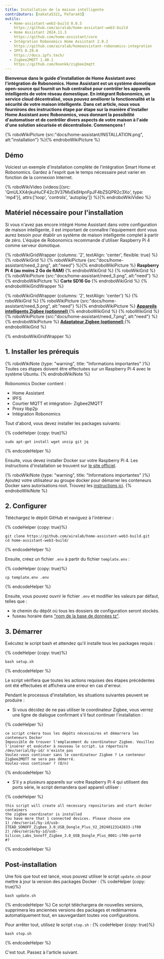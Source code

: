 ```yaml
---
title: Installation de la maison intelligente
contributors: [nakata5321, PaTara43]
outils:
  - Home-assistant-web3-build 0.0.5
    https://github.com/airalab/home-assistant-web3-build
  - Home Assistant 2024.11.3
    https://github.com/home-assistant/core
  - Intégration Robonomics Home Assistant 2.0.2
    https://github.com/airalab/homeassistant-robonomics-integration
  - IPFS 0.29.0
    https://docs.ipfs.tech/
  - Zigbee2MQTT 1.40.1
    https://github.com/Koenkk/zigbee2mqtt
---
```


**Bienvenue dans le guide d'installation de Home Assistant avec l'intégration de Robonomics. Home Assistant est un système domotique open-source qui fournit un hub centralisé pour contrôler les appareils intelligents de votre réseau domestique. En intégrant Robonomics, un service cloud décentralisé, vous pouvez améliorer la fonctionnalité et la sécurité de votre maison intelligente. Dans cet article, nous vous fournirons des instructions étape par étape sur la manière d'installer Home Assistant avec Robonomics, vous donnant la possibilité d'automatiser et de contrôler divers aspects de votre maison à l'aide d'une solution sécurisée et décentralisée. Commençons !**

{% roboWikiPicture {src:"docs/home-assistant/INSTALLATION.png", alt:"installation"} %}{% endroboWikiPicture %}

## Démo

Voiciest un exemple d'installation complète de l'intégration Smart Home et Robonomics. Gardez à l'esprit que le temps nécessaire peut varier en fonction de la connexion Internet.

{% roboWikiVideo {videos:[{src: 'QmULXX4rjkuHuCF42c3V37MxEk6HpnFpJF4bZSQPR2c3Xo', type: 'mp4'}], attrs:['loop', 'controls', 'autoplay']} %}{% endroboWikiVideo %}

## Matériel nécessaire pour l'installation

Si vous n'avez pas encore intégré Home Assistant dans votre configuration de maison intelligente, il est important de connaître l'équipement dont vous aurez besoin pour établir un système de maison intelligente complet à partir de zéro. L'équipe de Robonomics recommande d'utiliser Raspberry Pi 4 comme serveur domotique.

{% roboWikiGridWrapper {columns: '2', textAlign: 'center', flexible: true} %}
	{% roboWikiGrid %} {% roboWikiPicture {src:"docs/home-assistant/need_2.png", alt:"need"} %}{% endroboWikiPicture %}
	<b>Raspberry Pi 4 (au moins 2 Go de RAM)</b>
	{% endroboWikiGrid %}
	{% roboWikiGrid %} 	{% roboWikiPicture {src:"docs/home-assistant/need_3.png", alt:"need"} %}{% endroboWikiPicture %}
	<b>Carte SD16 Go</b> {% endroboWikiGrid %}
{% endroboWikiGridWrapper %}

{% roboWikiGridWrapper {columns: '2', textAlign: 'center'} %}
	{% roboWikiGrid %} {% roboWikiPicture {src:"docs/home-assistant/need_5.png", alt:"need"} %}{% endroboWikiPicture %}
	 <a href="https://www.zigbee2mqtt.io/supported-devices/" target="_blank"> <b> Appareils intelligents Zigbee (optionnel) </b> </a>  {% endroboWikiGrid %}
	{% roboWikiGrid %} 	{% roboWikiPicture {src:"docs/home-assistant/need_7.png", alt:"need"} %}{% endroboWikiPicture %}
	<a href="https://www.zigbee2mqtt.io/information/supported_adapters.html" target="_blank"> <b> Adaptateur Zigbee (optionnel) </b> </a>  {% endroboWikiGrid %}
	
{% endroboWikiGridWrapper %}


## 1. Installer les prérequis


{% roboWikiNote {type: "warning", title: "Informations importantes" }%} Toutes ces étapes doivent être effectuées sur un Raspberry Pi 4 avec le système Ubuntu. {% endroboWikiNote %}

Robonomics Docker contient :
- Home Assistant
- IPFS
- Courtier MQTT et intégration- Zigbee2MQTT
- Proxy libp2p
- Intégration Robonomics

Tout d'abord, vous devez installer les packages suivants:


{% codeHelper {copy: true}%}

```
sudo apt-get install wget unzip git jq
```

{% endcodeHelper %}

Ensuite, vous devez installer Docker sur votre Raspberry Pi 4. Les instructions d'installation se trouvent sur [le site officiel](https://docs.docker.com/engine/install/).

{% roboWikiNote {type: "warning", title: "Informations importantes" }%} Ajoutez votre utilisateur au groupe docker pour démarrer les conteneurs Docker sans autorisations root. Trouvez les [instructions ici](https://docs.docker.com/engine/install/linux-postinstall/). {% endroboWikiNote %}

## 2. Configurer

Téléchargez le dépôt GitHub et naviguez à l'intérieur :


{% codeHelper {copy: true}%}

```
git clone https://github.com/airalab/home-assistant-web3-build.git
cd home-assistant-web3-build/
```

{% endcodeHelper %}

Ensuite, créez un fichier `.env` à partir du fichier `template.env` :


{% codeHelper {copy: true}%}

```
cp template.env .env
```

{% endcodeHelper %}

Ensuite, vous pouvez ouvrir le fichier `.env` et modifier les valeurs par défaut, telles que :
- le chemin du dépôt où tous les dossiers de configuration seront stockés.
- fuseau horaire dans ["nom de la base de données tz"](https://en.wikipedia.org/wiki/List_of_tz_database_time_zones).

## 3. Démarrer

Exécutez le script bash et attendez qu'il installe tous les packages requis :

{% codeHelper {copy: true}%}

```
bash setup.sh
```

{% endcodeHelper %}

Le script vérifiera que toutes les actions requises des étapes précédentes ont été effectuées et affichera une erreur en cas d'erreur.

Pendant le processus d'installation, les situations suivantes peuvent se produire :
- Si vous décidez de ne pas utiliser le coordinateur Zigbee, vous verrez une ligne de dialogue confirmant s'il faut continuer l'installation :

{% codeHelper %}

```
ce script créera tous les dépôts nécessaires et démarrera les conteneurs Docker
Impossible de trouver l'emplacement du coordinateur Zigbee. Veuillez l'insérer et exécuter à nouveau le script. Le répertoire /dev/serial/by-id/ n'existe pas
Voulez-vous continuer sans le coordinateur Zigbee ? Le conteneur Zigbee2MQTT ne sera pas démarré.
Voulez-vous continuer ? (O/n)
```

{% endcodeHelper %}


- S'il y a plusieurs appareils sur votre Raspberry Pi 4 qui utilisent des ports série, le script demandera quel appareil utiliser :

{% codeHelper %}

```
this script will create all necessary repositories and start docker containers
the zigbee coordinator is installed
You have more that 1 connected devices. Please choose one
1) /dev/serial/by-id/usb-ITEAD_SONOFF_Zigbee_3.0_USB_Dongle_Plus_V2_20240123142833-if00
2) /dev/série/by-id/usb-Silicon_Labs_Sonoff_Zigbee_3.0_USB_Dongle_Plus_0001-if00-port0
#?
```

{% endcodeHelper %}

## Post-installation

Une fois que tout est lancé, vous pouvez utiliser le script `update.sh` pour mettre à jour la version des packages Docker : 
{% codeHelper {copy: true}%}

```
bash update.sh
```

{% endcodeHelper %} 
Ce script téléchargera de nouvelles versions, supprimera les anciennes versions des packages et redémarrera automatiquement tout, en sauvegardant toutes vos configurations.

Pour arrêter tout, utilisez le script `stop.sh` :
{% codeHelper {copy: true}%}

```
bash stop.sh
```

{% endcodeHelper %}

C'est tout. Passez à l'article suivant.